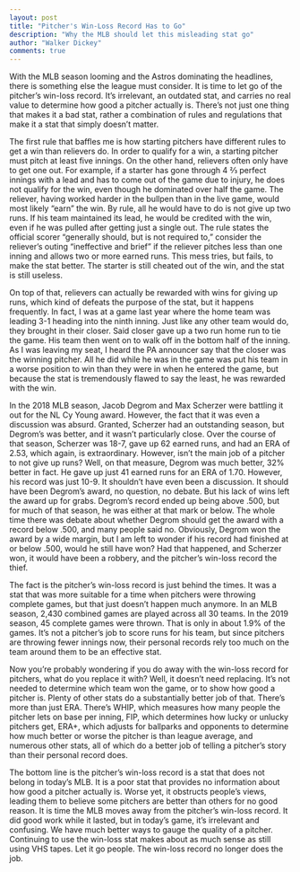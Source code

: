 ```yaml
---
layout: post
title: "Pitcher's Win-Loss Record Has to Go"
description: "Why the MLB should let this misleading stat go"
author: "Walker Dickey"
comments: true
---
```


With the MLB season looming and the Astros dominating the headlines, there is something else the league must consider. It is time to let go of the pitcher’s win-loss record. It’s irrelevant, an outdated stat, and carries no real value to determine how good a pitcher actually is. There’s not just one thing that makes it a bad stat, rather a combination of rules and regulations that make it a stat that simply doesn’t matter.

The first rule that baffles me is how starting pitchers have different rules to get a win than relievers do. In order to qualify for a win, a starting pitcher must pitch at least five innings. On the other hand, relievers often only have to get one out. For example, if a starter has gone through 4 ⅔ perfect innings with a lead and has to come out of the game due to injury, he does not qualify for the win, even though he dominated over half the game. The reliever, having worked harder in the bullpen than in the live game, would most likely “earn” the win. By rule, all he would have to do is not give up two runs. If his team maintained its lead, he would be credited with the win, even if he was pulled after getting just a single out.  The rule states the official scorer “generally should, but is not required to,” consider the reliever’s outing “ineffective and brief” if the reliever pitches less than one inning and allows two or more earned runs.  This mess tries, but fails, to make the stat better. The starter is still cheated out of the win, and the stat is still useless.

 On top of that, relievers can actually be rewarded with wins for giving up runs, which kind of defeats the purpose of the stat, but it happens frequently. In fact, I was at a game last year where the home team was leading 3-1 heading into the ninth inning. Just like any other team would do, they brought in their closer. Said closer gave up a two run home run to tie the game. His team then went on to walk off in the bottom half of the inning. As I was leaving my seat, I heard the PA announcer say that the closer was the winning pitcher. All he did while he was in the game was put his team in a worse position to win than they were in when he entered the game, but because the stat is tremendously flawed to say the least, he was rewarded with the win.

In the 2018 MLB season, Jacob Degrom and Max Scherzer were battling it out for the NL Cy Young award. However, the fact that it was even a discussion was absurd. Granted, Scherzer had an outstanding season, but Degrom’s was better, and it wasn’t particularly close. Over the course of that season, Scherzer was 18-7, gave up 62 earned runs, and had an ERA of 2.53, which again, is extraordinary. However, isn’t the main job of a pitcher to not give up runs? Well, on that measure, Degrom was much better, 32% better in fact. He gave up just 41 earned runs for an ERA of 1.70. However, his record was just 10-9. It shouldn’t have even been a discussion. It should have been Degrom’s award, no question, no debate. But his lack of wins left the award up for grabs. Degrom’s record ended up being above .500, but for much of that season, he was either at that mark or below. The whole time there was debate about whether Degrom should get the award with a record below .500, and many people said no. Obviously, Degrom won the award by a wide margin, but I am left to wonder if his record had finished at or below .500,  would he still have won? Had that happened, and Scherzer won, it would have been a robbery, and the pitcher’s win-loss record the thief. 

The fact is the pitcher’s win-loss record is just behind the times. It was a stat that was more suitable for a time when pitchers were throwing complete games, but that just doesn’t happen much anymore. In an MLB season, 2,430 combined games are played across all 30 teams. In the 2019 season, 45 complete games were thrown. That is only in about 1.9% of the games. It’s not a pitcher’s job to score runs for his team, but since pitchers are throwing fewer innings now, their personal records rely too much on the team around them to be an effective stat.

Now you’re probably wondering if you do away with the win-loss record for pitchers, what do you replace it with? Well, it doesn’t need replacing. It’s not needed to determine which team won the game, or to show how good a pitcher is. Plenty of other stats do a substantially better job of that. There’s more than just ERA. There’s WHIP, which measures how many people the pitcher lets on base per inning, FIP, which determines how lucky or unlucky pitchers get, ERA+, which adjusts for ballparks and opponents to determine how much better or worse the pitcher is than league average, and numerous other stats, all of which do a better job of telling a pitcher’s story than their personal record does.

The bottom line is the pitcher’s win-loss record is a stat that does not belong in today’s MLB. It is a poor stat that provides no information about how good a pitcher actually is. Worse yet, it obstructs people’s views, leading them to believe some pitchers are better than others for no good reason. It is time the MLB  moves away from the pitcher’s win-loss record. It did good work while it lasted, but in today’s game, it’s irrelevant and confusing. We have much better ways to gauge the quality of a pitcher. Continuing to use the win-loss stat makes about as much sense as still using VHS tapes. Let it go people. The win-loss record no longer does the job.

